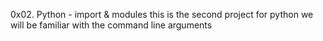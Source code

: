 0x02. Python - import & modules
this is the second project for python
we will be familiar with the command line arguments
